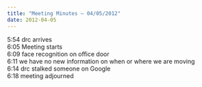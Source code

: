 ```yaml
---
title: "Meeting Minutes – 04/05/2012"
date: 2012-04-05
---
```

5:54 drc arrives<br />
6:05 Meeting starts<br />
6:09 face recognition on office door<br />
6:11 we have no new information on when or where we are moving<br />
6:14 drc stalked someone on Google<br />
6:18 meeting adjourned